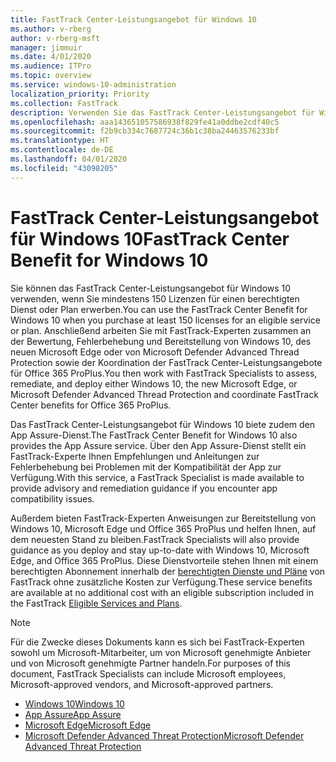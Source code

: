```yaml
---
title: FastTrack Center-Leistungsangebot für Windows 10
ms.author: v-rberg
author: v-rberg-msft
manager: jimmuir
ms.date: 4/01/2020
ms.audience: ITPro
ms.topic: overview
ms.service: windows-10-administration
localization_priority: Priority
ms.collection: FastTrack
description: Verwenden Sie das FastTrack Center-Leistungsangebot für Windows 10, wenn Sie *mindestens* 150 Lizenzen für einen berechtigten Dienst oder Plan erwerben.
ms.openlocfilehash: aaa143651057586938f829fe41a0ddbe2cdf40c5
ms.sourcegitcommit: f2b9cb334c7687724c36b1c38ba24463576233bf
ms.translationtype: HT
ms.contentlocale: de-DE
ms.lasthandoff: 04/01/2020
ms.locfileid: "43098205"
---
```

# <a name="fasttrack-center-benefit-for-windows-10"></a><span data-ttu-id="61641-103">FastTrack Center-Leistungsangebot für Windows 10</span><span class="sxs-lookup"><span data-stu-id="61641-103">FastTrack Center Benefit for Windows 10</span></span>

<span data-ttu-id="61641-104">Sie können das FastTrack Center-Leistungsangebot für Windows 10 verwenden, wenn Sie mindestens 150 Lizenzen für einen berechtigten Dienst oder Plan erwerben.</span><span class="sxs-lookup"><span data-stu-id="61641-104">You can use the FastTrack Center Benefit for Windows 10 when you purchase at least 150 licenses for an eligible service or plan.</span></span> <span data-ttu-id="61641-105">Anschließend arbeiten Sie mit FastTrack-Experten zusammen an der Bewertung, Fehlerbehebung und Bereitstellung von Windows 10, des neuen Microsoft Edge oder von Microsoft Defender Advanced Thread Protection sowie der Koordination der FastTrack Center-Leistungsangebote für Office 365 ProPlus.</span><span class="sxs-lookup"><span data-stu-id="61641-105">You then work with FastTrack Specialists to assess, remediate, and deploy either Windows 10, the new Microsoft Edge, or Microsoft Defender Advanced Thread Protection and coordinate FastTrack Center benefits for Office 365 ProPlus.</span></span> 

<span data-ttu-id="61641-106">Das FastTrack Center-Leistungsangebot für Windows 10 biete zudem den App Assure-Dienst.</span><span class="sxs-lookup"><span data-stu-id="61641-106">The FastTrack Center Benefit for Windows 10 also provides the App Assure service.</span></span> <span data-ttu-id="61641-107">Über den App Assure-Dienst stellt ein FastTrack-Experte Ihnen Empfehlungen und Anleitungen zur Fehlerbehebung bei Problemen mit der Kompatibilität der App zur Verfügung.</span><span class="sxs-lookup"><span data-stu-id="61641-107">With this service, a FastTrack Specialist is made available to provide advisory and remediation guidance if you encounter app compatibility issues.</span></span> 

<span data-ttu-id="61641-108">Außerdem bieten FastTrack-Experten Anweisungen zur Bereitstellung von Windows 10, Microsoft Edge und Office 365 ProPlus und helfen Ihnen, auf dem neuesten Stand zu bleiben.</span><span class="sxs-lookup"><span data-stu-id="61641-108">FastTrack Specialists will also provide guidance as you deploy and stay up-to-date with Windows 10, Microsoft Edge, and Office 365 ProPlus.</span></span> <span data-ttu-id="61641-109">Diese Dienstvorteile stehen Ihnen mit einem berechtigten Abonnement innerhalb der [berechtigten Dienste und Pläne](M365-eligible-services-and-plans.md) von FastTrack ohne zusätzliche Kosten zur Verfügung.</span><span class="sxs-lookup"><span data-stu-id="61641-109">These service benefits are available at no additional cost with an eligible subscription included in the FastTrack [Eligible Services and Plans](M365-eligible-services-and-plans.md).</span></span>
  
> [!NOTE]
> <span data-ttu-id="61641-110">Für die Zwecke dieses Dokuments kann es sich bei FastTrack-Experten sowohl um Microsoft-Mitarbeiter, um von Microsoft genehmigte Anbieter und von Microsoft genehmigte Partner handeln.</span><span class="sxs-lookup"><span data-stu-id="61641-110">For purposes of this document, FastTrack Specialists can include Microsoft employees, Microsoft-approved vendors, and Microsoft-approved partners.</span></span> 
    
- [<span data-ttu-id="61641-111">Windows 10</span><span class="sxs-lookup"><span data-stu-id="61641-111">Windows 10</span></span>](Win-10-windows-10.md)
- [<span data-ttu-id="61641-112">App Assure</span><span class="sxs-lookup"><span data-stu-id="61641-112">App Assure</span></span>](Win-10-app-assure.md)
- [<span data-ttu-id="61641-113">Microsoft Edge</span><span class="sxs-lookup"><span data-stu-id="61641-113">Microsoft Edge</span></span>](Win-10-microsoft-edge.md)
- [<span data-ttu-id="61641-114">Microsoft Defender Advanced Threat Protection</span><span class="sxs-lookup"><span data-stu-id="61641-114">Microsoft Defender Advanced Threat Protection</span></span>](Win-10-microsoft-defender-atp.md)

